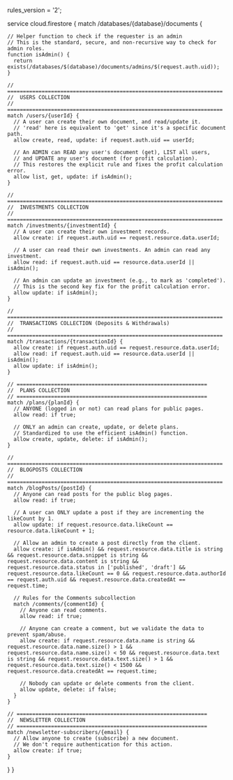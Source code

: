 rules_version = '2';

service cloud.firestore {
match /databases/{database}/documents {

    // Helper function to check if the requester is an admin
    // This is the standard, secure, and non-recursive way to check for admin roles.
    function isAdmin() {
      return exists(/databases/$(database)/documents/admins/$(request.auth.uid));
    }

    // =====================================================================
    //  USERS COLLECTION
    // =====================================================================
    match /users/{userId} {
      // A user can create their own document, and read/update it.
      // 'read' here is equivalent to 'get' since it's a specific document path.
      allow create, read, update: if request.auth.uid == userId;

      // An ADMIN can READ any user's document (get), LIST all users,
      // and UPDATE any user's document (for profit calculation).
      // This restores the explicit rule and fixes the profit calculation error.
      allow list, get, update: if isAdmin();
    }

    // =====================================================================
    //  INVESTMENTS COLLECTION
    // =====================================================================
    match /investments/{investmentId} {
      // A user can create their own investment records.
      allow create: if request.auth.uid == request.resource.data.userId;

      // A user can read their own investments. An admin can read any investment.
      allow read: if request.auth.uid == resource.data.userId || isAdmin();

      // An admin can update an investment (e.g., to mark as 'completed').
      // This is the second key fix for the profit calculation error.
      allow update: if isAdmin();
    }

    // =====================================================================
    //  TRANSACTIONS COLLECTION (Deposits & Withdrawals)
    // =====================================================================
    match /transactions/{transactionId} {
      allow create: if request.auth.uid == request.resource.data.userId;
      allow read: if request.auth.uid == resource.data.userId || isAdmin();
      allow update: if isAdmin();
    }

    // =============================================================
    //  PLANS COLLECTION
    // =============================================================
    match /plans/{planId} {
      // ANYONE (logged in or not) can read plans for public pages.
      allow read: if true;

      // ONLY an admin can create, update, or delete plans.
      // Standardized to use the efficient isAdmin() function.
      allow create, update, delete: if isAdmin();
    }

    // =====================================================================
    //  BLOGPOSTS COLLECTION
    // =====================================================================
    match /blogPosts/{postId} {
      // Anyone can read posts for the public blog pages.
      allow read: if true;

      // A user can ONLY update a post if they are incrementing the likeCount by 1.
      allow update: if request.resource.data.likeCount == resource.data.likeCount + 1;

      // Allow an admin to create a post directly from the client.
      allow create: if isAdmin() && request.resource.data.title is string && request.resource.data.snippet is string && request.resource.data.content is string && request.resource.data.status in ['published', 'draft'] && request.resource.data.likeCount == 0 && request.resource.data.authorId == request.auth.uid && request.resource.data.createdAt == request.time;

      // Rules for the Comments subcollection
      match /comments/{commentId} {
        // Anyone can read comments.
        allow read: if true;

        // Anyone can create a comment, but we validate the data to prevent spam/abuse.
        allow create: if request.resource.data.name is string && request.resource.data.name.size() > 1 && request.resource.data.name.size() < 50 && request.resource.data.text is string && request.resource.data.text.size() > 1 && request.resource.data.text.size() < 1500 && request.resource.data.createdAt == request.time;

        // Nobody can update or delete comments from the client.
        allow update, delete: if false;
      }
    }

    // =============================================================
    //  NEWSLETTER COLLECTION
    // =============================================================
    match /newsletter-subscribers/{email} {
      // Allow anyone to create (subscribe) a new document.
      // We don't require authentication for this action.
      allow create: if true;
    }
  }
}
